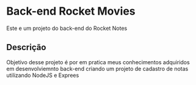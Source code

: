 # Back-end Rocket Movies

Este e um projeto do back-end do Rocket Notes

## Descrição

Objetivo desse projeto é por em pratica meus conhecimentos adquiridos em desenvolviemnto back-end criando um projeto de cadastro de notas utilizando NodeJS e Exprees
